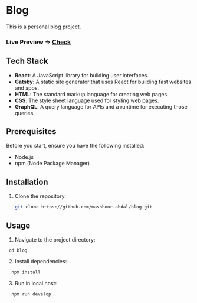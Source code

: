 # Blog

This is a personal blog project.
### Live Preview => <a href="https://mashhoorblog.vercel.app" target="_blank">Check </a>

## Tech Stack

- **React**: A JavaScript library for building user interfaces.
- **Gatsby**: A static site generator that uses React for building fast websites and apps.
- **HTML**: The standard markup language for creating web pages.
- **CSS**: The style sheet language used for styling web pages.
- **GraphQL**: A query language for APIs and a runtime for executing those queries.


## Prerequisites

Before you start, ensure you have the following installed:

- Node.js
- npm (Node Package Manager)

## Installation

1. Clone the repository:
   ```sh
   git clone https://github.com/mashhoor-ahdal/blog.git
   ```

## Usage

1. Navigate to the project directory:

```shell
 cd blog
```

2. Install dependencies:

```shell
  npm install
```

3. Run in local host:

```shell
  npm run develop

```

